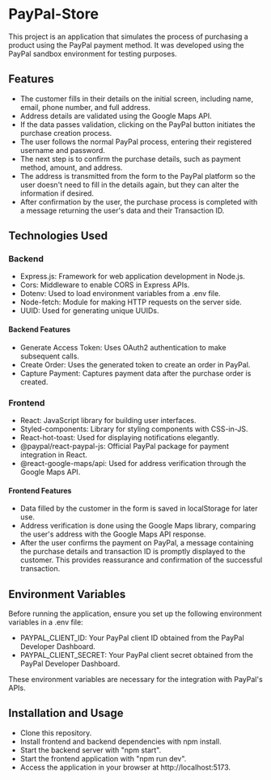 # PayPal-Store

This project is an application that simulates the process of purchasing a product using the PayPal payment method. It was developed using the PayPal sandbox environment for testing purposes.

## Features
- The customer fills in their details on the initial screen, including name, email, phone number, and full address.
- Address details are validated using the Google Maps API.
- If the data passes validation, clicking on the PayPal button initiates the purchase creation process.
- The user follows the normal PayPal process, entering their registered username and password.
- The next step is to confirm the purchase details, such as payment method, amount, and address.
- The address is transmitted from the form to the PayPal platform so the user doesn't need to fill in the details again, but they can alter the information if desired.
- After confirmation by the user, the purchase process is completed with a message returning the user's data and their Transaction ID.

## Technologies Used

### Backend
- Express.js: Framework for web application development in Node.js.
- Cors: Middleware to enable CORS in Express APIs.
- Dotenv: Used to load environment variables from a .env file.
- Node-fetch: Module for making HTTP requests on the server side.
- UUID: Used for generating unique UUIDs.

#### Backend Features
- Generate Access Token: Uses OAuth2 authentication to make subsequent calls.
- Create Order: Uses the generated token to create an order in PayPal.
- Capture Payment: Captures payment data after the purchase order is created.

### Frontend

- React: JavaScript library for building user interfaces.
- Styled-components: Library for styling components with CSS-in-JS.
- React-hot-toast: Used for displaying notifications elegantly.
- @paypal/react-paypal-js: Official PayPal package for payment integration in React.
- @react-google-maps/api: Used for address verification through the Google Maps API.

#### Frontend Features

- Data filled by the customer in the form is saved in localStorage for later use.
- Address verification is done using the Google Maps library, comparing the user's address with the Google Maps API response.
-  After the user confirms the payment on PayPal, a message containing the purchase details and transaction ID is promptly displayed to the customer. This provides reassurance and confirmation of the successful transaction.

## Environment Variables

Before running the application, ensure you set up the following environment variables in a .env file:

- PAYPAL_CLIENT_ID: Your PayPal client ID obtained from the PayPal Developer Dashboard.
- PAYPAL_CLIENT_SECRET: Your PayPal client secret obtained from the PayPal Developer Dashboard.

These environment variables are necessary for the integration with PayPal's APIs.

## Installation and Usage

- Clone this repository.
- Install frontend and backend dependencies with npm install.
- Start the backend server with "npm start".
- Start the frontend application with "npm run dev".
- Access the application in your browser at http://localhost:5173.